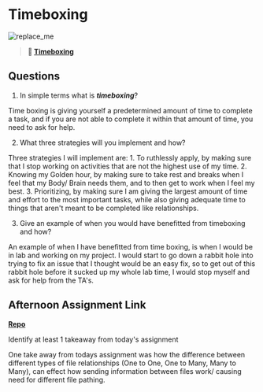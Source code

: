 # Timeboxing

![replace_me](https://codeworks.blob.core.windows.net/public/assets/img/illustrations/placeholder.svg)
> **📖 [Timeboxing](https://codeworksacademy.com/fs-student-guide/resources/wk5/03-Timeboxing)**

## Questions

1. In simple terms what is ***timeboxing***?

Time boxing is giving yourself a predetermined amount of time to complete a task, and if you are not able to complete it within that amount of time, you need to ask for help.

2. What three strategies will you implement and how?

Three strategies I will implement are: 1. To ruthlessly apply, by making sure that I stop working on activities that are not the highest use of my time. 2. Knowing my Golden hour, by making sure to take rest and breaks when I feel that my Body/ Brain needs them, and to then get to work when I feel my best. 3. Prioritizing, by making sure I am giving the largest amount of time and effort to the most important tasks, while also giving adequate time to things that aren't meant to be completed like relationships. 

3. Give an example of when you would have benefitted from timeboxing and how? 

An example of when I have benefitted from time boxing, is when I would be in lab and working on my project. I would start to go down a rabbit hole into trying to fix an issue that I thought would be an easy fix, so to get out of this rabbit hole before it sucked up my whole lab time, I would stop myself and ask for help from the TA's.

## Afternoon Assignment Link

**[Repo](https://github.com/PeytonCurr/da-Planets.git)**

Identify at least 1 takeaway from today's assignment

One take away from todays assignment was how the difference between different types of file relationships (One to One,  One to Many, Many to Many), can effect how sending information between files work/ causing need for different file pathing. 
